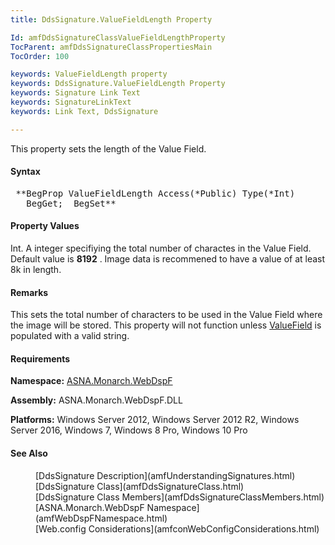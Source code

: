 ```yaml
---
title: DdsSignature.ValueFieldLength Property

Id: amfDdsSignatureClassValueFieldLengthProperty
TocParent: amfDdsSignatureClassPropertiesMain
TocOrder: 100

keywords: ValueFieldLength property
keywords: DdsSignature.ValueFieldLength Property
keywords: Signature Link Text
keywords: SignatureLinkText
keywords: Link Text, DdsSignature

---
```


This property sets the length of the Value Field.

#### Syntax
<pre class="prettyprint"> **BegProp ValueFieldLength Access(*Public) Type(*Int)
   BegGet;  BegSet** </pre>

#### Property Values
Int. A integer specifiying the total number of charactes in the Value Field. Default value is **8192** . Image data is recommened to have a value of at least 8k in length.

#### Remarks
This sets the total number of characters to be used in the Value Field where the image will be stored. This property will not function unless [ValueField](amfDdsSignatureClassValueFieldProperty.html) is populated with a valid string.

#### Requirements
**Namespace:** [ASNA.Monarch.WebDspF](amfWebDspFNamespace.html)

**Assembly:** ASNA.Monarch.WebDspF.DLL

**Platforms:** Windows Server 2012, Windows Server 2012 R2, Windows Server 2016, Windows 7, Windows 8 Pro, Windows 10 Pro

#### See Also
<dl>
        <dd>[DdsSignature Description](amfUnderstandingSignatures.html)</dd>
        <dd>[DdsSignature Class](amfDdsSignatureClass.html)</dd>
        <dd>[DdsSignature Class Members](amfDdsSignatureClassMembers.html)</dd>
        <dd>[ASNA.Monarch.WebDspF Namespace](amfWebDspFNamespace.html)</dd>
        <dd>[Web.config Considerations](amfconWebConfigConsiderations.html)</dd>
</dl>

